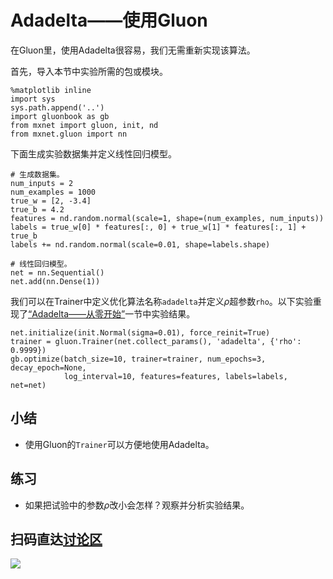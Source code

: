 # Adadelta——使用Gluon

在Gluon里，使用Adadelta很容易，我们无需重新实现该算法。

首先，导入本节中实验所需的包或模块。

```{.python .input}
%matplotlib inline
import sys
sys.path.append('..')
import gluonbook as gb
from mxnet import gluon, init, nd
from mxnet.gluon import nn
```

下面生成实验数据集并定义线性回归模型。

```{.python .input  n=1}
# 生成数据集。
num_inputs = 2
num_examples = 1000
true_w = [2, -3.4]
true_b = 4.2
features = nd.random.normal(scale=1, shape=(num_examples, num_inputs))
labels = true_w[0] * features[:, 0] + true_w[1] * features[:, 1] + true_b
labels += nd.random.normal(scale=0.01, shape=labels.shape)

# 线性回归模型。
net = nn.Sequential()
net.add(nn.Dense(1))
```

我们可以在Trainer中定义优化算法名称`adadelta`并定义$\rho$超参数`rho`。以下实验重现了[“Adadelta——从零开始”](adadelta-scratch.md)一节中实验结果。

```{.python .input  n=3}
net.initialize(init.Normal(sigma=0.01), force_reinit=True)
trainer = gluon.Trainer(net.collect_params(), 'adadelta', {'rho': 0.9999})
gb.optimize(batch_size=10, trainer=trainer, num_epochs=3, decay_epoch=None,
            log_interval=10, features=features, labels=labels, net=net)
```

## 小结

* 使用Gluon的`Trainer`可以方便地使用Adadelta。

## 练习

* 如果把试验中的参数$\rho$改小会怎样？观察并分析实验结果。


## 扫码直达[讨论区](https://discuss.gluon.ai/t/topic/2278)


![](../img/qr_adadelta-gluon.svg)
